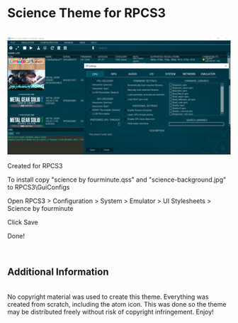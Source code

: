 # Science Theme for RPCS3
<br>
<img src="https://raw.githubusercontent.com/fourminute/RPCS3Science/master/screen.jpg" width="800"/>
<br>
<p>Created for RPCS3</p>
<p>To install copy "science by fourminute.qss" and "science-background.jpg" to RPCS3\GuiConfigs</p>
<p>Open RPCS3 > Configuration > System > Emulator > UI Stylesheets > Science by fourminute</p>
<p>Click Save</p>
<p>Done!</p>
<br>
<h2>Additional Information</h2>
<br>
No copyright material was used to create this theme. Everything was created from scratch, including the atom icon. This was done so the theme may be distributed freely without risk of copyright infringement. Enjoy!
